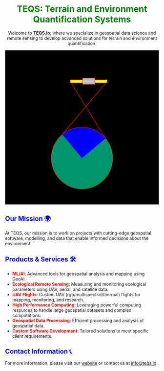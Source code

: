 <div align="center">

# <span style="color:green">TEQS: Terrain and Environment Quantification Systems</span>

Welcome to **[TEQS.io](https://teqs.io)**, where we specialize in geospatial data science and remote sensing to develop advanced solutions for terrain and environment quantification.

![Welcome to TEQS.io](../static/logo-animated.gif)

</div>

## <span style="color:blue">Our Mission 🌍</span>
At TEQS, our mission is to work on projects with cutting-edge geospatial software, modelling, and data that enable informed decisions about the environment. 

## <span style="color:blue">Products & Services 🛠️</span>
- **<span style="color:red">ML/AI</span>**: Advanced tools for geospatial analysis and mapping using GeoAI.
- **<span style="color:red">Ecological Remote Sensing</span>**: Measuring and monitoring ecological parameters using UAV, aerial, and satellite data.
- **<span style="color:red">UAV Flights</span>**: Custom UAV (rgb/multispectral/thermal) flights for mapping, monitoring, and research.
- **<span style="color:red">High Performance Computing</span>**: Leveraging powerful computing resources to handle large geospatial datasets and complex computations.
- **<span style="color:red">Geospatial Data Processing</span>**: Efficient processing and analysis of geospatial data.
- **<span style="color:red">Custom Software Development</span>**: Tailored solutions to meet specific client requirements.

## <span style="color:blue">Contact Information 📞</span>
For more information, please visit our [website](https://www.teqs.io) or contact us at [info@teqs.io](mailto:info@teqs.io).
